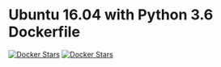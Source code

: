 # Ubuntu 16.04 with Python 3.6 Dockerfile

[![Docker Stars](https://img.shields.io/docker/automated/illagrenan/faiss-python.svg)](https://hub.docker.com/r/illagrenan/faiss-python/)
[![Docker Stars](https://img.shields.io/docker/build/illagrenan/faiss-python.svg)](https://hub.docker.com/r/illagrenan/faiss-python/)
